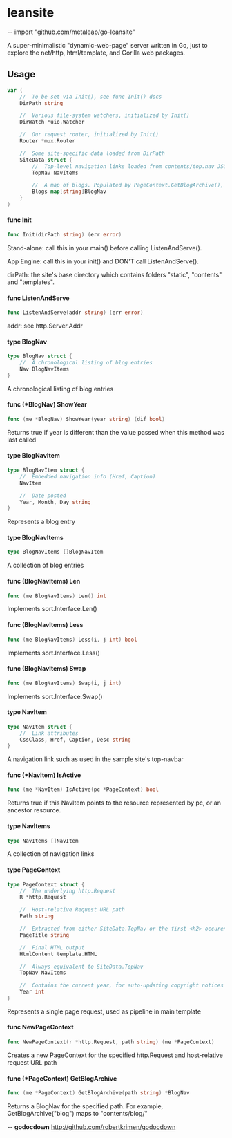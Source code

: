 # leansite
--
    import "github.com/metaleap/go-leansite"

A super-minimalistic "dynamic-web-page" server written in Go, just to explore the net/http, html/template, and Gorilla web packages.

## Usage

```go
var (
	//	To be set via Init(), see func Init() docs
	DirPath string

	//	Various file-system watchers, initialized by Init()
	DirWatch *uio.Watcher

	//	Our request router, initialized by Init()
	Router *mux.Router

	//	Some site-specific data loaded from DirPath
	SiteData struct {
		//	Top-level navigation links loaded from contents/top.nav JSON file
		TopNav NavItems

		//	A map of blogs. Populated by PageContext.GetBlogArchive(), which is called from a template
		Blogs map[string]BlogNav
	}
)
```

#### func  Init

```go
func Init(dirPath string) (err error)
```
Stand-alone: call this in your main() before calling ListenAndServe().

App Engine: call this in your init() and DON'T call ListenAndServe().

dirPath: the site's base directory which contains folders "static", "contents"
and "templates".

#### func  ListenAndServe

```go
func ListenAndServe(addr string) (err error)
```
addr: see http.Server.Addr

#### type BlogNav

```go
type BlogNav struct {
	//	A chronological listing of blog entries
	Nav BlogNavItems
}
```

A chronological listing of blog entries

#### func (*BlogNav) ShowYear

```go
func (me *BlogNav) ShowYear(year string) (dif bool)
```
Returns true if year is different than the value passed when this method was
last called

#### type BlogNavItem

```go
type BlogNavItem struct {
	//	Embedded navigation info (Href, Caption)
	NavItem

	//	Date posted
	Year, Month, Day string
}
```

Represents a blog entry

#### type BlogNavItems

```go
type BlogNavItems []BlogNavItem
```

A collection of blog entries

#### func (BlogNavItems) Len

```go
func (me BlogNavItems) Len() int
```
Implements sort.Interface.Len()

#### func (BlogNavItems) Less

```go
func (me BlogNavItems) Less(i, j int) bool
```
Implements sort.Interface.Less()

#### func (BlogNavItems) Swap

```go
func (me BlogNavItems) Swap(i, j int)
```
Implements sort.Interface.Swap()

#### type NavItem

```go
type NavItem struct {
	//	Link attributes
	CssClass, Href, Caption, Desc string
}
```

A navigation link such as used in the sample site's top-navbar

#### func (*NavItem) IsActive

```go
func (me *NavItem) IsActive(pc *PageContext) bool
```
Returns true if this NavItem points to the resource represented by pc, or an
ancestor resource.

#### type NavItems

```go
type NavItems []NavItem
```

A collection of navigation links

#### type PageContext

```go
type PageContext struct {
	//	The underlying http.Request
	R *http.Request

	//	Host-relative Request URL path
	Path string

	//	Extracted from either SiteData.TopNav or the first <h2> occurence in the final HTML output
	PageTitle string

	//	Final HTML output
	HtmlContent template.HTML

	//	Always equivalent to SiteData.TopNav
	TopNav NavItems

	//	Contains the current year, for auto-updating copyright notices
	Year int
}
```

Represents a single page request, used as pipeline in main template

#### func  NewPageContext

```go
func NewPageContext(r *http.Request, path string) (me *PageContext)
```
Creates a new PageContext for the specified http.Request and host-relative
request URL path

#### func (*PageContext) GetBlogArchive

```go
func (me *PageContext) GetBlogArchive(path string) *BlogNav
```
Returns a BlogNav for the specified path. For example, GetBlogArchive("blog")
maps to "contents/blog/"

--
**godocdown** http://github.com/robertkrimen/godocdown